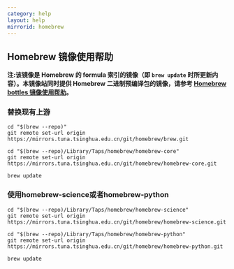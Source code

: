 ```yaml
---
category: help
layout: help
mirrorid: homebrew
---
```


## Homebrew 镜像使用帮助

**注:该镜像是 Homebrew 的 formula 索引的镜像（即 `brew update` 时所更新内容）。本镜像站同时提供 Homebrew 二进制预编译包的镜像，请参考 [Homebrew bottles 镜像使用帮助](https://mirrors.tuna.tsinghua.edu.cn/help/homebrew-bottles/)。**

### 替换现有上游

```
cd "$(brew --repo)"
git remote set-url origin https://mirrors.tuna.tsinghua.edu.cn/git/homebrew/brew.git

cd "$(brew --repo)/Library/Taps/homebrew/homebrew-core"
git remote set-url origin https://mirrors.tuna.tsinghua.edu.cn/git/homebrew/homebrew-core.git

brew update
```

### 使用homebrew-science或者homebrew-python

```
cd "$(brew --repo)/Library/Taps/homebrew/homebrew-science"
git remote set-url origin https://mirrors.tuna.tsinghua.edu.cn/git/homebrew/homebrew-science.git

cd "$(brew --repo)/Library/Taps/homebrew/homebrew-python"
git remote set-url origin https://mirrors.tuna.tsinghua.edu.cn/git/homebrew/homebrew-python.git

brew update
```
